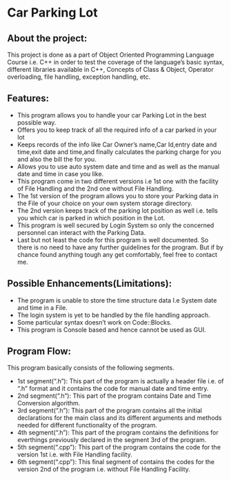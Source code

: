 # Car Parking Lot

## About the project:
This project is done as a part of Object Oriented Programming Language Course i.e. C++ in order to test the coverage of the language’s basic syntax, different libraries available in C++, Concepts of Class & Object, Operator overloading, file handling, exception handling, etc.

## Features:
-	This program allows you to handle your car Parking Lot in the best possible way.
-	Offers you to keep track of  all the required info of a car parked in your lot
-	Keeps records of the info like Car Owner’s name,Car Id,entry date and time,exit date and time,and finally calculates the parking charge for you and also the bill the for you.
-	Allows you to use auto system date and time and as well as the manual date and time in case you like.
-	This program come in two different versions i.e 1st one with the facility of File Handling and the 2nd one without  File Handling.
-	The 1st version of the program allows you to store your Parking data in the File of your choice on your own system storage directory.
-	The 2nd version keeps track of the parking lot position as well i.e. tells you which car is parked in which position in the Lot.
-	This program is well secured by Login System so only the concerned personnel can interact with the Parking Data.
-	Last but not least the code for this program is well documented. So there is no need to have any further guidelines for the program. But if by chance found anything tough any get comfortably, feel free to contact me.

## Possible Enhancements(Limitations):
-	The program is  unable to store the time structure data I.e System date and time in a File.
-	The login system is yet to be handled by the file handling approach.
-	Some particular syntax doesn’t work on Code::Blocks.
-	This program is Console based and hence cannot be used as GUI.


## Program Flow:
This program basically consists of the following segments.
- 1st segment(“.h”): This part of the program is actually a header file i.e. of “.h” format and it contains the code for manual date and time entry.
- 2nd segment(“.h”): This part of the program contains Date and Time Conversion algorithm.
- 3rd segment(“.h”): This part of the program contains all the initial declarations for the main class and its different arguments and  methods needed for different functionality of the program.
- 4th segment(“.h”): This part of the program contains the definitions for everthings previously declared in the segment 3rd of the program.
- 5th segment(“.cpp”): This part of the program contains the code for the version 1st i.e. with File Handling facility.
- 6th segment(“.cpp”): This final segment of contains the codes for the version 2nd of the program i.e. without File Handling Facility.
                                                                                      
